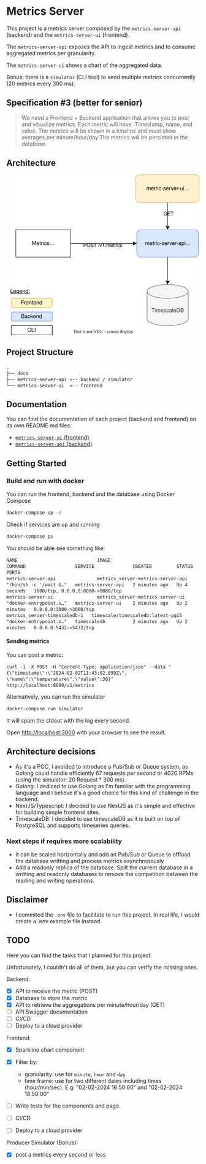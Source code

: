 # Metrics Server

This project is a metrics server composed by the `metrics-server-api` (backend) and the `metrics-server-ui` (frontend).

The `metrics-server-api` exposes the API to ingest metrics and to consume aggregated metrics per granularity.

The `metrics-server-ui` shows a chart of the aggregated data.

Bonus: there is a `simulator` (CLI tool) to send multiple metrics concurrently (20 metrics every 300 ms).

## Specification #3 (better for senior)

> We need a Frontend + Backend application that allows you to post and visualize metrics.
> Each metric will have: Timestamp, name, and value. The metrics will be shown in a timeline and must show averages per minute/hour/day The metrics will be persisted in the database.

## Architecture

![architecture](docs/metrics-server-architecture.drawio.svg)

## Project Structure

```
.
├── docs
├── metrics-server-api <-- backend / simulator
└── metrics-server-ui  <-- frontend
```

## Documentation

You can find the documentation of each project (backend and frontend) on its own README.md files:
- [`metrics-server-ui` (frontend)](metrics-server-ui/README.md)
- [`metrics-server-api` (backend)](metrics-server-api/README.md)

## Getting Started

### Build and run with docker

You can run the frontend, backend and the database using Docker Compose

  ```bash
  docker-compose up -d
  ```

  Check if services are up and running
  ```bash
  docker-compose ps
  ```

  You should be able see something like:

  ```
  NAME                             IMAGE                                 COMMAND                  SERVICE              CREATED         STATUS         PORTS
  metrics-server-api               metrics_server-metrics-server-api   "/bin/sh -c '/wait &…"   metrics-server-api   2 minutes ago   Up 4 seconds   3000/tcp, 0.0.0.0:8080->8080/tcp
  metrics-server-ui                metrics_server-metrics-server-ui    "docker-entrypoint.s…"   metrics-server-ui    2 minutes ago   Up 2 minutes   0.0.0.0:3000->3000/tcp
  metrics_server-timescaledb-1   timescale/timescaledb:latest-pg15     "docker-entrypoint.s…"   timescaledb          2 minutes ago   Up 2 minutes   0.0.0.0:5432->5432/tcp
  ```

#### Sending metrics
  You can post a metric:
  ```
  curl -i -X POST -H "Content-Type: application/json" --data "{\"timestamp\":\"2024-02-02T11:43:02.099Z\", \"name\":\"temperature\",\"value\":30}" http://localhost:8080/v1/metrics
  ```

  Alternatively, you can run the simulator

  ```bash
  docker-compose run simulator
  ```
  It will spam the stdout with the log every second.

  Open [http://localhost:3000](http://localhost:3000) with your browser to see the result.

## Architecture decisions

- As it's a POC, I avoided to introduce a Pub/Sub or Queue system, as Golang could handle efficiently 67 requests per second or 4020 RPMs (using the simulator: 20 Request * 300 ms).
- Golang: I dediced to use Golang as I'm familiar with the programming language and I believe it's a good choice for this kind of challenge in the backend.
- NextJS/Typescript: I decided to use NextJS as it's simple and effective for building simple frontend sites.
- TimescaleDB: I decided to use timescaleDB as it is built on top of PostgreSQL and supports timeseries queries.

### Next steps if requires more scalability
- It can be scaled horizontally and add an Pub/Sub or Queue to offload the database writting and process metrics asynchronously
- Add a readonly replica of the database. Split the current database in a writting and readonly databases to remove the competition between the reading and writing operations.

## Disclaimer
- I commited the `.env` file to facilitate to run this project. In real life, I would create a .env.example file instead.


## TODO
Here you can find the tasks that I planned for this project.

Unfortunately, I couldn't do all of them, but you can verify the missing ones.

Backend:
- [X] API to receive the metric (POST)
- [X] Database to store the metric
- [x] API to retrieve the aggregations per minute/hour/day (GET)
- [ ] API Swagger documentation
- [ ] CI/CD
- [ ] Deploy to a cloud provider

Frontend:
- [x] Sparkline chart component
- [x] Filter by:
  - granularity: use for `minute`, `hour` and `day`
  - time frame: use for two different dates including times (hour/min/sec). E.g: "02-02-2024 16:50:00" and "02-02-2024 18:50:00"
- [ ] Write tests for the components and page.
- [ ] CI/CD
- [ ] Deploy to a cloud provider


Producer Simulator (Bonus):
- [x] post a metrics every second or less
